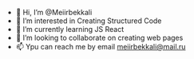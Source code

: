 - 👋 Hi, I’m @Meiirbekkali
- 👀 I’m interested in Creating Structured Code
- 🌱 I’m currently learning JS React
- 💞️ I’m looking to collaborate on creating web pages
- 📫 Ypu can reach me by email meiirbekkali@mail.ru

